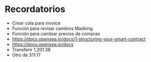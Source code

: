 # Recordatorios

- Crear cola para invoice
- Función para revisar cambios Madking
- Función para cambiar precios de compras
- https://docs.opensea.io/docs/1-structuring-your-smart-contract
- https://docs.opensea.io/docs
- Transferir 1,201.38
- Otro de 311.17
